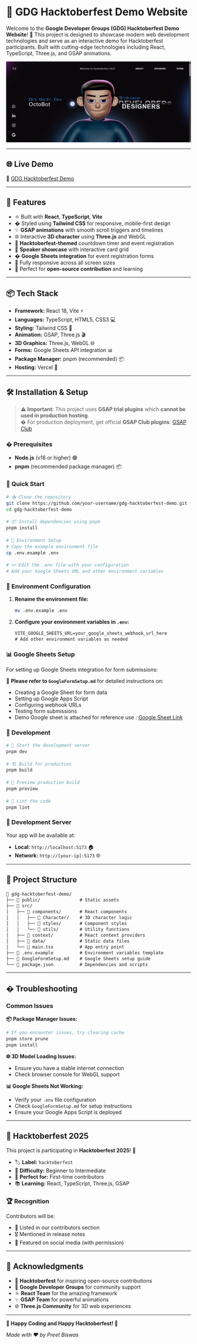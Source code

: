 # 🎃 GDG Hacktoberfest Demo Website

Welcome to the **Google Developer Groups (GDG) Hacktoberfest Demo Website**! 🚀 This project is designed to showcase modern web development technologies and serve as an interactive demo for Hacktoberfest participants. Built with cutting-edge technologies including React, TypeScript, Three.js, and GSAP animations.

![Hero Screenshot](public/hero.png)

---

## 🌐 Live Demo

🔗 [GDG Hacktoberfest Demo](https://hacktoberfest-gdg.vercel.app/) 

---

## 🚀 Features

- ⚛️ Built with **React**, **TypeScript**, **Vite**
- � Styled using **Tailwind CSS** for responsive, mobile-first design
- ✨ **GSAP animations** with smooth scroll triggers and timelines
- 🌐 Interactive **3D character** using **Three.js** and WebGL
- 🎃 **Hacktoberfest-themed** countdown timer and event registration
- 👥 **Speaker showcase** with interactive card grid
- � **Google Sheets integration** for event registration forms
- 📱 Fully responsive across all screen sizes
- 🎯 Perfect for **open-source contribution** and learning

---

## 📦 Tech Stack

- **Framework:** React 18, Vite ⚡
- **Languages:** TypeScript, HTML5, CSS3 💻
- **Styling:** Tailwind CSS 🎨
- **Animation:** GSAP, Three.js 🎬
- **3D Graphics:** Three.js, WebGL 🌐
- **Forms:** Google Sheets API integration 📊
- **Package Manager:** pnpm (recommended) 📦
- **Hosting:** Vercel 🚀

---

## 🛠️ Installation & Setup

> ⚠️ **Important:** This project uses **GSAP trial plugins** which **cannot be used in production hosting**.  
> � For production deployment, get official **GSAP Club plugins**: [GSAP Club](https://gsap.com/docs/v3/Installation/)

### � Prerequisites

- **Node.js** (v18 or higher) 🟢
- **pnpm** (recommended package manager) 📦

### 🚀 Quick Start

```bash
# 📥 Clone the repository
git clone https://github.com/your-username/gdg-hacktoberfest-demo.git
cd gdg-hacktoberfest-demo

# 📦 Install dependencies using pnpm
pnpm install

# 🔧 Environment Setup
# Copy the example environment file
cp .env.example .env

# ✏️ Edit the .env file with your configuration
# Add your Google Sheets URL and other environment variables
```

### 🔐 Environment Configuration

1. **Rename the environment file:**
   ```bash
   mv .env.example .env
   ```

2. **Configure your environment variables in `.env`:**
   ```env
   VITE_GOOGLE_SHEETS_URL=your_google_sheets_webhook_url_here
   # Add other environment variables as needed
   ```

### 📊 Google Sheets Setup

For setting up Google Sheets integration for form submissions:

📖 **Please refer to `GoogleFormSetup.md`** for detailed instructions on:
- Creating a Google Sheet for form data
- Setting up Google Apps Script
- Configuring webhook URLs
- Testing form submissions
- Demo Google sheet is attached for reference use : [Google Sheet Link](https://docs.google.com/spreadsheets/d/1RdLUHNgxL_la-SedB3AJme51GV9CMu9dWqhFpqPwNgY/edit?usp=sharing)

### 🔄 Development

```bash
# 🚀 Start the development server
pnpm dev

# 🏗️ Build for production
pnpm build

# 👀 Preview production build
pnpm preview

# 🧹 Lint the code
pnpm lint
```

### 📱 Development Server

Your app will be available at:
- **Local:** `http://localhost:5173` 🏠
- **Network:** `http://[your-ip]:5173` 🌐

---

## 🎯 Project Structure

```
📁 gdg-hacktoberfest-demo/
├── 📁 public/               # Static assets
├── 📁 src/
│   ├── 📁 components/       # React components
│   │   ├── 📁 Character/    # 3D character logic
│   │   ├── 📁 styles/       # Component styles
│   │   └── 📁 utils/        # Utility functions
│   ├── 📁 context/          # React context providers
│   ├── 📁 data/             # Static data files
│   └── 📄 main.tsx          # App entry point
├── 📄 .env.example          # Environment variables template
├── 📄 GoogleFormSetup.md    # Google Sheets setup guide
└── 📄 package.json          # Dependencies and scripts
```

---

## � Troubleshooting

### Common Issues

**📦 Package Manager Issues:**
```bash
# If you encounter issues, try clearing cache
pnpm store prune
pnpm install
```

**🌐 3D Model Loading Issues:**
- Ensure you have a stable internet connection
- Check browser console for WebGL support

**📊 Google Sheets Not Working:**
- Verify your `.env` file configuration
- Check `GoogleFormSetup.md` for setup instructions
- Ensure your Google Apps Script is deployed

---

## 🎉 Hacktoberfest 2025

This project is participating in **Hacktoberfest 2025**! 🎃

- 🏷️ **Label:** `hacktoberfest`
- 🎯 **Difficulty:** Beginner to Intermediate
- 🌟 **Perfect for:** First-time contributors
- 📚 **Learning:** React, TypeScript, Three.js, GSAP

### 🏆 Recognition

Contributors will be:
- 📜 Listed in our contributors section
- 🎖️ Mentioned in release notes
- 🌟 Featured on social media (with permission)

---

## 🙏 Acknowledgments

- 🎃 **Hacktoberfest** for inspiring open-source contributions
- 👥 **Google Developer Groups** for community support
- ⚛️ **React Team** for the amazing framework
- ✨ **GSAP Team** for powerful animations
- 🌐 **Three.js Community** for 3D web experiences

---

**🎉 Happy Coding and Happy Hacktoberfest! 🎃**

*Made with ❤️ by Preet Biswas*
